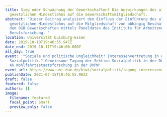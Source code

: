 ```yaml
---
title: Sieg oder Schwächung der Gewerkschaften? Die Auswirkungen des allgemeinen
  gesetzlichen Mindestlohns auf die Gewerkschaftsmitgliedschaft.
abstract: "Dieser Beitrag analysiert den Einfluss der Einführung des allgemeinen
  gesetzlichen Mindestlohns auf die Mitgliedschaft von abhängig Beschäftigten in
  den DGB Gewerkschaften mittels Paneldaten des Instituts für Arbeitsmarkt- und
  Berufsforschung. "
location: Universität Duisburg-Essen
date: 2019-10-10T19:46:55.947Z
date_end: 2019-10-11T19:46:00.000Z
all_day: true
event: '"Soziale und politische Ungleichheit? Interessenvertretung in der
  Sozialpolitik." Gemeinsame Tagung der Sektion Sozialpolitik in der DGS und des
  AK Wohlfahrtsstaatsforschung in der DVPW'
event_url: https://www.uni-due.de/biwi/sozialpolitik/tagung_interessenvertretung.php
publishDate: 2021-07-15T19:46:55.962Z
draft: false
featured: false
authors: []
image:
  filename: featured
  focal_point: Smart
  preview_only: false
---
```

